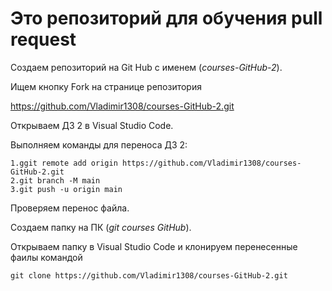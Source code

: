 # Это репозиторий для обучения pull request
Создаем репозиторий на Git Hub c именем (*courses-GitHub-2*).

Ищем кнопку Fork на странице репозитория 

https://github.com/Vladimir1308/courses-GitHub-2.git

Открываем ДЗ 2 в Visual Studio Code.

Выполняем команды для переноса ДЗ 2:
``` 
1.ggit remote add origin https://github.com/Vladimir1308/courses-GitHub-2.git
2.git branch -M main
3.git push -u origin main
``` 
Проверяем перенос файла.

Создаем папку на ПК (*git courses GitHub*).

Открываем папку в Visual Studio Code
и клонируем перенесенные фаилы командой 
```
git clone https://github.com/Vladimir1308/courses-GitHub-2.git
```



